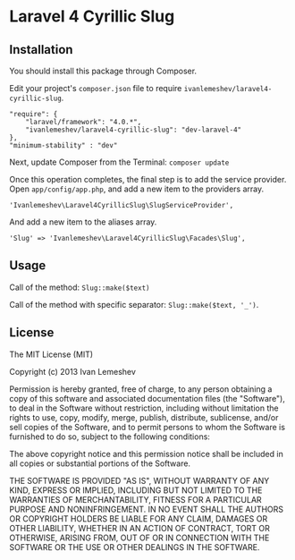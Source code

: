 Laravel 4 Cyrillic Slug
========

Installation
-------
You should install this package through Composer.

Edit your project's `composer.json` file to require `ivanlemeshev/laravel4-cyrillic-slug`.

    "require": {
        "laravel/framework": "4.0.*",
        "ivanlemeshev/laravel4-cyrillic-slug": "dev-laravel-4"
    },
    "minimum-stability" : "dev"

Next, update Composer from the Terminal:
    `composer update`

Once this operation completes, the final step is to add the service provider. Open `app/config/app.php`, and add a new item to the providers array.

  `'Ivanlemeshev\Laravel4CyrillicSlug\SlugServiceProvider',`

And add a new item to the aliases array.

  `'Slug' => 'Ivanlemeshev\Laravel4CyrillicSlug\Facades\Slug',`

Usage
-------
Call of the method: `Slug::make($text)`

Call of the method with specific separator: `Slug::make($text, '_')`.

License
-------

The MIT License (MIT)

Copyright (c) 2013 Ivan Lemeshev

Permission is hereby granted, free of charge, to any person obtaining a copy of this software and associated documentation files (the "Software"), to deal in the Software without restriction, including without limitation the rights to use, copy, modify, merge, publish, distribute, sublicense, and/or sell copies of the Software, and to permit persons to whom the Software is furnished to do so, subject to the following conditions:

The above copyright notice and this permission notice shall be included in all copies or substantial portions of the Software.

THE SOFTWARE IS PROVIDED "AS IS", WITHOUT WARRANTY OF ANY KIND, EXPRESS OR IMPLIED, INCLUDING BUT NOT LIMITED TO THE WARRANTIES OF MERCHANTABILITY, FITNESS FOR A PARTICULAR PURPOSE AND NONINFRINGEMENT. IN NO EVENT SHALL THE AUTHORS OR COPYRIGHT HOLDERS BE LIABLE FOR ANY CLAIM, DAMAGES OR OTHER LIABILITY, WHETHER IN AN ACTION OF CONTRACT, TORT OR OTHERWISE, ARISING FROM, OUT OF OR IN CONNECTION WITH THE SOFTWARE OR THE USE OR OTHER DEALINGS IN THE SOFTWARE.
